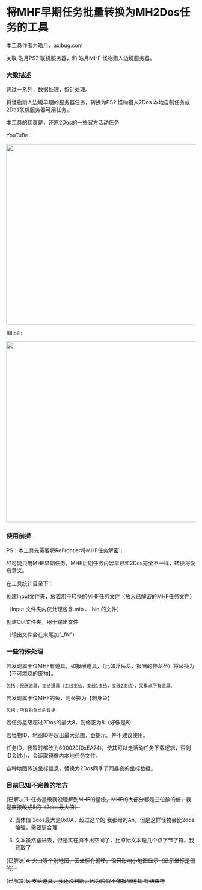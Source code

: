 # 将MHF早期任务批量转换为MH2Dos任务的工具 #

本工具作者为皓月，axibug.com

关联 皓月PS2 联机服务器，和 皓月MHF 怪物猎人边境服务器。

### 大致描述 ###

通过一系列，数据处理，指针处理。

将怪物猎人边境早期的服务器任务，转换为PS2 怪物猎人2Dos 本地自制任务或2Dos联机服务器可用任务。

本工具的初衷是，还原2Dos的一些官方活动任务


YouTuBe：

<a href="https://www.youtube.com/watch?v=rTiA-OwAVTs" title=""><img width = "640" height = "480"  src="https://res.cloudinary.com/marcomontalbano/image/upload/v1680856711/video_to_markdown/images/youtube--rTiA-OwAVTs-c05b58ac6eb4c4700831b2b3070cd403.jpg" alt="" /></a>

Bilibili:

<a href="https://www.bilibili.com/video/BV1dc411L7eZ/" title=""><img width = "640" height = "480"  src="http://i1.hdslb.com/bfs/archive/2e49f2ff60765db2d2948bff37c9bc2926e6600a.jpg" alt="" /></a>

### 使用前提 ###

PS：本工具先需要将ReFrontier将MHF任务解密；

尽可能只用MHF早期任务，MHF后期任务内容早已和2Dos完全不一样，转换将没有意义。

在工具统计目录下：

创建Input文件夹，放置用于转换的MHF任务文件（放入已解密的MHF任务文件）

（Input 文件夹内仅处理包含.mib 、.bin 的文件）

创建Out文件夹，用于输出文件

（输出文件会在末尾加"_fix"）

### 一些特殊处理 ###

若发现属于仅MHF有道具，如报酬道具，（比如浮岳龙，报酬的神龙苔）将替换为【不可燃烧的废物】。

	包括：报酬道具，支给道具（主线支给，支线1支给，支线2支给），采集点所有道具。

若发现属于仅MHF的鱼，则替换为【刺身鱼】
	
	包括：所有钓鱼点的数据

若任务星级超过2Dos的最大8，则修正为8（好像是8）

若怪物ID、地图ID等超出最大范围，会提示。并不建议使用。

任务ID，我暂时都改为600020(0xEA74)，使其可以走活动任务下载逻辑，否则ID会过小，会读取镜像内本地任务文件。

各种地图传送坐标信息，替换为2Dos同季节同昼夜的坐标数据。


### 目前已知不完善的地方 ###

(已解决)~~1. 任务星级我没理解到MHF的星级，MHF的大部分都是三位数的值，我是直接改成8的（2dos最大值）~~

2. 固体值 2dos最大是0x0A，超过这个的 我都给的Ah，但是这样怪物会比2dos略强，需要更合理

3. 文本虽然塞进去，但是实在腾不出空间了，比原始文本短几个双字节字符。我截取了

(已解决)~~4. 火山等个别地图，区坐标有偏移，但只影响小地图显示（显示坐标是偏的）~~

(已解决)~~5. 支给道具，我还没判断，因为貌似不像报酬道具 有结束符~~

